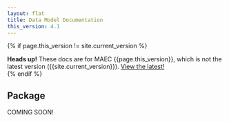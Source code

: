 ```yaml
---
layout: flat
title: Data Model Documentation
this_version: 4.1
---
```


<link href="/css/data_model.css" rel="stylesheet"/>

{% if page.this_version != site.current_version %}
<div class="alert alert-danger bs-alert-old-docs">
  <strong>Heads up!</strong> These docs are for MAEC {{page.this_version}}, which is not the latest version ({{site.current_version}}). <a href="/data-model/{{site.current_version}}">View the latest!</a>
</div>
{% endif %}

## Package
<section class="data-model-section">
COMING SOON!
</section>
